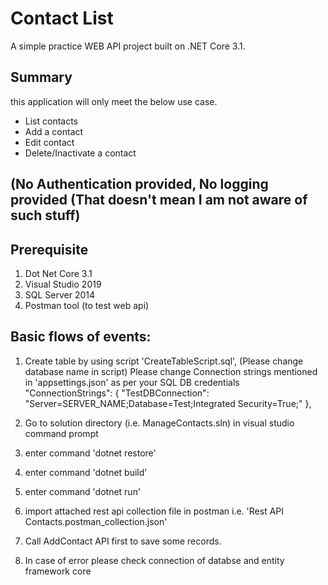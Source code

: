 # Contact List
A simple practice WEB API project built on .NET Core 3.1.

## Summary
this application will only meet the below use case.

- List contacts
- Add a contact
- Edit contact
- Delete/Inactivate a contact

## (No Authentication provided, No logging provided (That doesn't mean I am not aware of such stuff)

## Prerequisite
 1. Dot Net Core 3.1
 2. Visual Studio 2019
 3. SQL Server 2014
 4. Postman tool (to test web api)

## Basic flows of events:
 
 1. Create table by using script 'CreateTableScript.sql', (Please change database name in script)
	Please change Connection strings mentioned in 'appsettings.json' as per your SQL DB credentials
	"ConnectionStrings": {
							"TestDBConnection": "Server=SERVER_NAME;Database=Test;Integrated Security=True;"
						},
 
 2. Go to solution directory (i.e. ManageContacts.sln) in visual studio command prompt
 3. enter command 'dotnet restore'
 4. enter command 'dotnet build'
 5. enter command 'dotnet run'
 6. import attached rest api collection file in postman i.e. 'Rest API Contacts.postman_collection.json'
 7. Call AddContact API first to save some records.
 8. In case of error please check connection of databse and entity framework core
